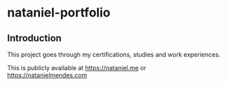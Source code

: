 # nataniel-portfolio

## Introduction

This project goes through my certifications, studies and work experiences.

This is publicly available at https://nataniel.me or https://natanielmendes.com
